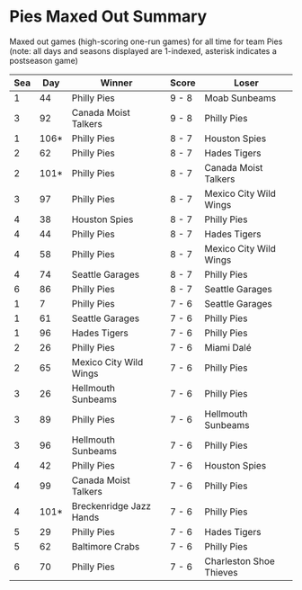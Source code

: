 # Pies Maxed Out Summary



Maxed out games (high-scoring one-run games) for all time for team Pies (note: all days and seasons displayed are 1-indexed, asterisk indicates a postseason game)


| Sea | Day | Winner | Score | Loser | 
| ------ |------ |------ |------ |------ |
| 1 | 44 | Philly Pies | 9 - 8 | Moab Sunbeams | 
| 3 | 92 | Canada Moist Talkers | 9 - 8 | Philly Pies | 
| 1 | 106* | Philly Pies | 8 - 7 | Houston Spies | 
| 2 | 62 | Philly Pies | 8 - 7 | Hades Tigers | 
| 2 | 101* | Philly Pies | 8 - 7 | Canada Moist Talkers | 
| 3 | 97 | Philly Pies | 8 - 7 | Mexico City Wild Wings | 
| 4 | 38 | Houston Spies | 8 - 7 | Philly Pies | 
| 4 | 44 | Philly Pies | 8 - 7 | Hades Tigers | 
| 4 | 58 | Philly Pies | 8 - 7 | Mexico City Wild Wings | 
| 4 | 74 | Seattle Garages | 8 - 7 | Philly Pies | 
| 6 | 86 | Philly Pies | 8 - 7 | Seattle Garages | 
| 1 | 7 | Philly Pies | 7 - 6 | Seattle Garages | 
| 1 | 61 | Seattle Garages | 7 - 6 | Philly Pies | 
| 1 | 96 | Hades Tigers | 7 - 6 | Philly Pies | 
| 2 | 26 | Philly Pies | 7 - 6 | Miami Dalé | 
| 2 | 65 | Mexico City Wild Wings | 7 - 6 | Philly Pies | 
| 3 | 26 | Hellmouth Sunbeams | 7 - 6 | Philly Pies | 
| 3 | 89 | Philly Pies | 7 - 6 | Hellmouth Sunbeams | 
| 3 | 96 | Hellmouth Sunbeams | 7 - 6 | Philly Pies | 
| 4 | 42 | Philly Pies | 7 - 6 | Houston Spies | 
| 4 | 99 | Canada Moist Talkers | 7 - 6 | Philly Pies | 
| 4 | 101* | Breckenridge Jazz Hands | 7 - 6 | Philly Pies | 
| 5 | 29 | Philly Pies | 7 - 6 | Hades Tigers | 
| 5 | 62 | Baltimore Crabs | 7 - 6 | Philly Pies | 
| 6 | 70 | Philly Pies | 7 - 6 | Charleston Shoe Thieves | 


